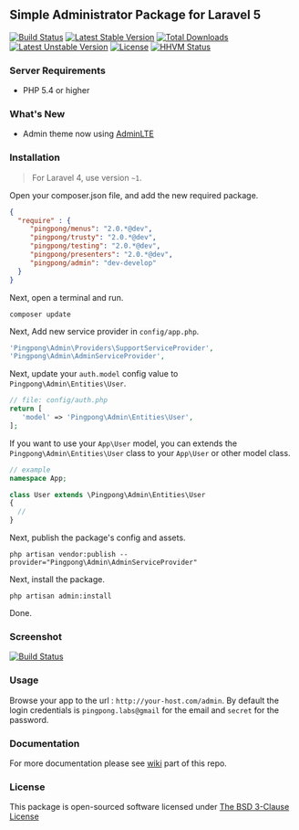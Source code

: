 ## Simple Administrator Package for Laravel 5

[![Build Status](https://travis-ci.org/pingpong-labs/admin.svg?branch=master)](https://travis-ci.org/pingpong-labs/admin)
[![Latest Stable Version](https://poser.pugx.org/pingpong/admin/v/stable.svg)](https://packagist.org/packages/pingpong/admin) [![Total Downloads](https://poser.pugx.org/pingpong/admin/downloads.svg)](https://packagist.org/packages/pingpong/admin) [![Latest Unstable Version](https://poser.pugx.org/pingpong/admin/v/unstable.svg)](https://packagist.org/packages/pingpong/admin) [![License](https://poser.pugx.org/pingpong/admin/license.svg)](https://packagist.org/packages/pingpong/admin)
[![HHVM Status](http://hhvm.h4cc.de/badge/pingpong/admin.svg)](http://hhvm.h4cc.de/package/pingpong/admin)

### Server Requirements

- PHP 5.4 or higher

### What's New

- Admin theme now using [AdminLTE](https://github.com/almasaeed2010/AdminLTE)

### Installation

> For Laravel 4, use version `~1`.

Open your composer.json file, and add the new required package.
```json
{
  "require" : {
     "pingpong/menus": "2.0.*@dev",
     "pingpong/trusty": "2.0.*@dev",
     "pingpong/testing": "2.0.*@dev",
     "pingpong/presenters": "2.0.*@dev",
     "pingpong/admin": "dev-develop" 
  }
}
```

Next, open a terminal and run.
```
composer update 
```

Next, Add new service provider in `config/app.php`.

```php
'Pingpong\Admin\Providers\SupportServiceProvider',
'Pingpong\Admin\AdminServiceProvider',
```

Next, update your `auth.model` config value to `Pingpong\Admin\Entities\User`.
```php
// file: config/auth.php
return [
   'model' => 'Pingpong\Admin\Entities\User',
];
```
If you want to use your `App\User` model, you can extends the `Pingpong\Admin\Entities\User` class to your `App\User` or other model class.
```php
// example
namespace App;

class User extends \Pingpong\Admin\Entities\User
{
  //
}
```

Next, publish the package's config and assets.
```
php artisan vendor:publish --provider="Pingpong\Admin\AdminServiceProvider"
```

Next, install the package.
```
php artisan admin:install
```

Done.

### Screenshot

[![Build Status](https://raw.githubusercontent.com/pingpong-labs/admin/master/shots/pingpong-admin-shot.png)](https://raw.githubusercontent.com/pingpong-labs/admin/master/shots/pingpong-admin-shot.png)

### Usage

Browse your app to the url : `http://your-host.com/admin`. By default the login credentials is `pingpong.labs@gmail` for the email and `secret` for the password.

### Documentation

For more documentation please see [wiki](https://github.com/pingpong-labs/admin/wiki) part of this repo.

### License

This package is open-sourced software licensed under [The BSD 3-Clause License](http://opensource.org/licenses/BSD-3-Clause)
